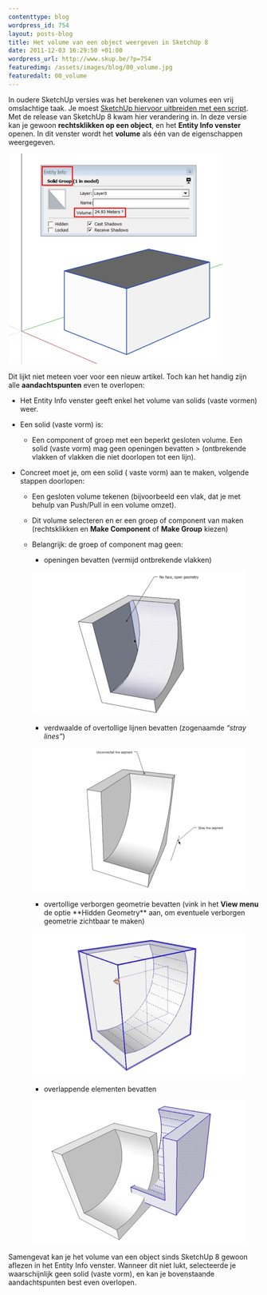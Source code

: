 ```yaml
--- 
contenttype: blog
wordpress_id: 754
layout: posts-blog
title: Het volume van een object weergeven in SketchUp 8
date: 2011-12-03 16:29:50 +01:00
wordpress_url: http://www.skup.be/?p=754
featuredimg: /assets/images/blog/00_volume.jpg
featuredalt: 00_volume
---
```

In oudere SketchUp versies was het berekenen van volumes een vrij
omslachtige taak. Je moest [SketchUp hiervoor uitbreiden met een
script][]. Met de release van SketchUp 8 kwam hier verandering in. In
deze versie kan je gewoon **rechtsklikken op een object**, en het
**Entity Info venster** openen. In dit venster wordt het **volume** als
één van de eigenschappen weergegeven.

![00-volume][]

Dit lijkt niet meteen voer voor een nieuw artikel. Toch kan het handig
zijn alle **aandachtspunten** even te overlopen:

-   Het Entity Info venster geeft enkel het volume van solids (vaste
    vormen) weer.
-   Een solid (vaste vorm) is:
	-   Een component of groep met een beperkt gesloten volume. Een solid
    (vaste vorm) mag geen openingen bevatten \> (ontbrekende vlakken of
    vlakken die niet doorlopen tot een lijn).
-   Concreet moet je, om een solid ( vaste vorm) aan te maken, volgende
    stappen doorlopen:

	-	Een gesloten volume tekenen (bijvoorbeeld een vlak, dat je met behulp van Push/Pull in een volume omzet).
	-	Dit volume selecteren en er een groep of component van maken (rechtsklikken en **Make Component** of **Make Group** kiezen)
	-	Belangrijk: de groep of component mag geen:
		-   openingen bevatten (vermijd ontbrekende vlakken)
		
		![01-opening][]
		
		-   verdwaalde of overtollige lijnen bevatten (zogenaamde *“stray lines”*)
    
    	![02-overtollig][]
    
		-   overtollige verborgen geometrie bevatten (vink in het **View menu** de optie \*\*Hidden Geometry\*\* aan, om eventuele verborgen geometrie zichtbaar te maken)
		
		![03-verborgen][]
		
		-   overlappende elementen bevatten
		
		![04-overlappend][]

Samengevat kan je het volume van een object sinds SketchUp 8 gewoon
aflezen in het Entity Info venster. Wanneer dit niet lukt, selecteerde
je waarschijnlijk geen solid (vaste vorm), en kan je bovenstaande
aandachtspunten best even overlopen.

[SketchUp hiervoor uitbreiden met een script]: http://www.skup.be/volumes-berekenen-in-sketchup-2/ "Volumes berekenen in SketchUp"



[00-volume]: /assets/images/blog/00_volume.jpg "00_volume"

[01-opening]: /assets/images/blog/01_opening.jpg "01_opening"

[02-overtollig]: /assets/images/blog/02_overtollig.jpg "02_overtollig"

[03-verborgen]: /assets/images/blog/03_verborgen.jpg "03_verborgen"

[04-overlappend]: /assets/images/blog/04_overlappend.jpg "04_overlappend"
